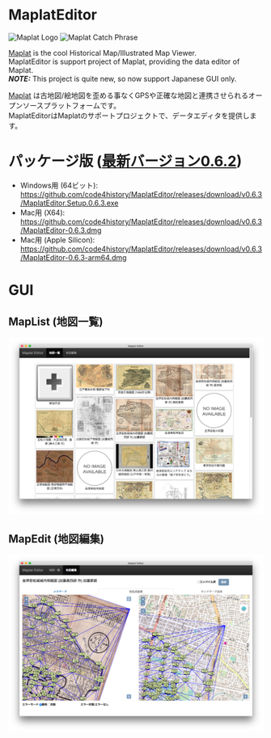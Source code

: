 # MaplatEditor
![Maplat Logo](https://code4history.github.io/Maplat/page_imgs/maplat.png)
![Maplat Catch Phrase](https://code4history.github.io/Maplat/page_imgs/bijective.png)

[Maplat](https://github.com/code4history/Maplat/wiki) is the cool Historical Map/Illustrated Map Viewer.  
MaplatEditor is support project of Maplat, providing the data editor of Maplat.  
***NOTE:*** This project is quite new, so now support Japanese GUI only.

[Maplat](https://github.com/code4history/Maplat/wiki) は古地図/絵地図を歪める事なくGPSや正確な地図と連携させられるオープンソースプラットフォームです。  
MaplatEditorはMaplatのサポートプロジェクトで、データエディタを提供します。

# パッケージ版 ([最新バージョン0.6.2](https://github.com/code4history/MaplatEditor/releases/tag/v0.6.3))
* Windows用 (64ビット): https://github.com/code4history/MaplatEditor/releases/download/v0.6.3/MaplatEditor.Setup.0.6.3.exe
* Mac用 (X64): https://github.com/code4history/MaplatEditor/releases/download/v0.6.3/MaplatEditor-0.6.3.dmg
* Mac用 (Apple Silicon): https://github.com/code4history/MaplatEditor/releases/download/v0.6.3/MaplatEditor-0.6.3-arm64.dmg

# GUI 
## MapList (地図一覧)

![MapList](https://raw.githubusercontent.com/code4history/MaplatEditor/master/maplist.png)

## MapEdit (地図編集)

![MapEdit](https://raw.githubusercontent.com/code4history/MaplatEditor/master/mapedit.png)
